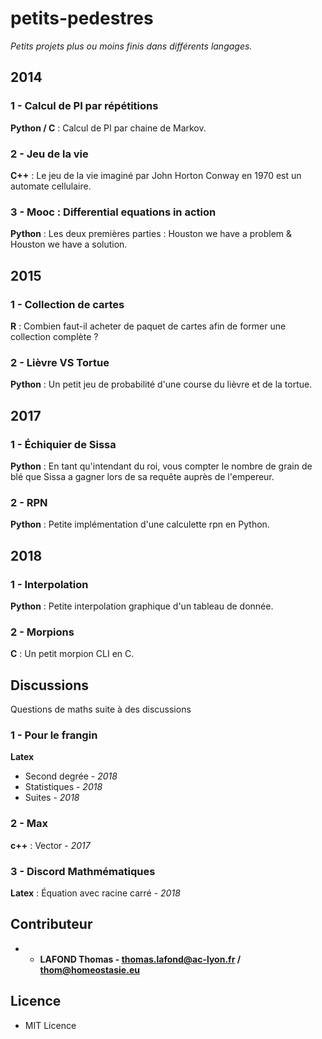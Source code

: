 # petits-pedestres

*Petits projets plus ou moins finis dans différents langages.*


## 2014 

### 1 - Calcul de PI par répétitions

**Python / C** : Calcul de PI par chaine de Markov.

### 2 - Jeu de la vie

**C++** : Le jeu de la vie imaginé par John Horton Conway en 1970 est un automate cellulaire.

### 3 - Mooc : Differential equations in action

**Python** : Les deux premières parties : Houston we have a problem & Houston we have a solution.

## 2015

### 1 - Collection de cartes

**R** : Combien faut-il acheter de paquet de cartes afin de former une collection complète ?

### 2 - Lièvre VS Tortue

**Python** : Un petit jeu de probabilité d'une course du lièvre et de la tortue.

## 2017

### 1 - Échiquier de Sissa

**Python** : En tant qu'intendant du roi, vous compter le nombre de grain de blé que Sissa a gagner lors de sa requête auprès de l'empereur.

### 2 - RPN

**Python** : Petite implémentation d'une calculette rpn en Python.

## 2018

### 1 - Interpolation

**Python** : Petite interpolation graphique d'un tableau de donnée.

### 2 - Morpions

**C** : Un petit morpion CLI en C.


## Discussions

Questions de maths suite à des discussions

### 1 - Pour le frangin

**Latex**

* Second degrée - *2018*
* Statistiques - *2018*
* Suites - *2018*

### 2 - Max

**c++** : Vector - *2017*

### 3 - Discord Mathmématiques 

**Latex** : Équation avec racine carré - *2018*


## Contributeur

* - **LAFOND Thomas - thomas.lafond@ac-lyon.fr / thom@homeostasie.eu**


## Licence

- MIT Licence
